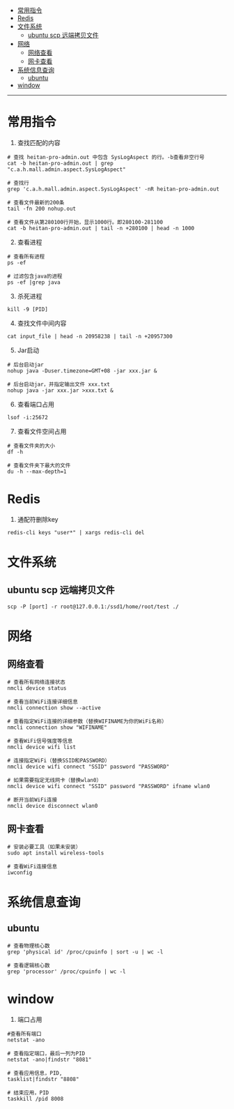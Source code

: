 - [常用指令](#常用指令)
- [Redis](#redis)
- [文件系统](#文件系统)
  - [ubuntu scp 远端拷贝文件](#ubuntu-scp-远端拷贝文件)
- [网络](#网络)
  - [网络查看](#网络查看)
  - [网卡查看](#网卡查看)
- [系统信息查询](#系统信息查询)
  - [ubuntu](#ubuntu)
- [window](#window)

---

# 常用指令

1. 查找匹配的内容

```shell
# 查找 heitan-pro-admin.out 中包含 SysLogAspect 的行。-b查看非空行号
cat -b heitan-pro-admin.out | grep  "c.a.h.mall.admin.aspect.SysLogAspect"

# 查找行
grep 'c.a.h.mall.admin.aspect.SysLogAspect' -nR heitan-pro-admin.out

# 查看文件最新的200条
tail -fn 200 nohup.out 

# 查看文件从第280100行开始，显示1000行。即280100-281100
cat -b heitan-pro-admin.out | tail -n +280100 | head -n 1000
```

2. 查看进程

```shell
# 查看所有进程
ps -ef

# 过滤包含java的进程
ps -ef |grep java
```

3. 杀死进程

```shell
kill -9 [PID]
```

4. 查找文件中间内容

```shell
cat input_file | head -n 20958238 | tail -n +20957300
```

5. Jar启动

```shell
# 后台启动jar
nohup java -Duser.timezone=GMT+08 -jar xxx.jar &

# 后台启动jar，并指定输出文件 xxx.txt
nohup java -jar xxx.jar >xxx.txt &
```

6. 查看端口占用

```shell
lsof -i:25672
```

7. 查看文件空间占用

```shell
# 查看文件夹的大小
df -h

# 查看文件夹下最大的文件
du -h --max-depth=1 
```

# Redis

1. 通配符删除key

```shell
redis-cli keys "user*" | xargs redis-cli del
```


# 文件系统
## ubuntu scp 远端拷贝文件
```shell
scp -P [port] -r root@127.0.0.1:/ssd1/home/root/test ./
```

# 网络

## 网络查看
```shell
# 查看所有网络连接状态
nmcli device status

# 查看当前WiFi连接详细信息
nmcli connection show --active

# 查看指定WiFi连接的详细参数（替换WIFINAME为你的WiFi名称）
nmcli connection show "WIFINAME"

# 查看WiFi信号强度等信息
nmcli device wifi list

# 连接指定WiFi（替换SSID和PASSWORD）
nmcli device wifi connect "SSID" password "PASSWORD"

# 如果需要指定无线网卡（替换wlan0）
nmcli device wifi connect "SSID" password "PASSWORD" ifname wlan0

# 断开当前WiFi连接
nmcli device disconnect wlan0
```

## 网卡查看
```shell
# 安装必要工具（如果未安装）
sudo apt install wireless-tools

# 查看WiFi连接信息
iwconfig
```

# 系统信息查询
## ubuntu
```shell
# 查看物理核心数
grep 'physical id' /proc/cpuinfo | sort -u | wc -l
 
# 查看逻辑核心数
grep 'processor' /proc/cpuinfo | wc -l
```

# window

1. 端口占用

```shell
#查看所有端口
netstat -ano

# 查看指定端口，最后一列为PID
netstat -ano|findstr "8081"

# 查看应用信息，PID,
tasklist|findstr "8808"

# 结束应用，PID
taskkill /pid 8008
```
